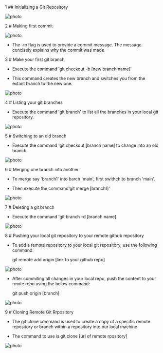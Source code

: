 1 ## Initializing a Git Repository

 ![photo](Images/gitinit.png)


2 # Making first commit

![photo](Images/gitcommit.png)

* The -m flag is used to provide a commit message. The message concisely explains why the commit was made.

3 # Make your first git branch

* Execute the command 'git checkout -b [new branch name]'

*  This command creates the new branch and switches you from the extant branch to the new one.

![photo](Images/brnch2.png)


4 # Listing your git branches

* Execute the command 'git branch' to list all the branches in your local git repository.

![photo](Images/branch.png)


5 # Switching to an old branch

* Execute the command 'git checkout [branch name] to change into an old branch.

![photo](Images/branch1.png)


6 # Merging one branch into another

* To merge say 'branch1' into barch 'main', first swithch to branch 'main'.

*  Then execute the command'git merge [branch1]'

![photo](Images/merge.png)


7 # Deleting a git branch

* Execute the command 'git branch -d [branch name]

![photo](Images/branch-d.png)


8 # Pushing your local git repository to your remote github repository

* To add a remote repository to your local git repository, use the following command:

  git remote add origin [link to your github repo]

![photo](Images/remote.png)

* After commiting all changes in your local repo, push the content to your rmote repo using the below command:

  git push origin [branch]

![photo](Images/gitpush.png)


9 # Cloning Remote Git Rrpository

* The git clone command is used to create a copy of a specific remote repository or branch within a repository into our local machine.

* The command to use is git clone [url of remote rpository]

![photo](Images/clone.png)

  
